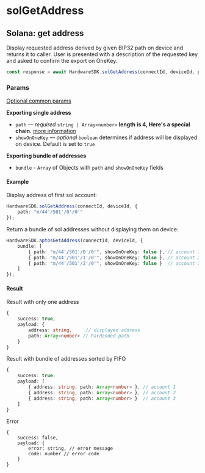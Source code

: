 # solGetAddress

## Solana: get address

Display requested address derived by given BIP32 path on device and returns it to caller. User is presented with a description of the requested key and asked to confirm the export on OneKey.

```typescript
const response = await HardwareSDK.solGetAddress(connectId, deviceId, params)
```

### Params

[Optional common params](../common-params.md)

**Exporting single address**

* `path` — _required_ `string | Array<number>`  **length is 4, Here's a special chain.** [more information](../path.md)
* `showOnOneKey` — _optional_ `boolean` determines if address will be displayed on device. Default is set to `true`

**Exporting bundle of addresses**

* `bundle` - `Array` of Objects with `path` and `showOnOneKey` fields

#### Example

Display address of first sol account:

```typescript
HardwareSDK.solGetAddress(connectId, deviceId, {
    path: "m/44'/501'/0'/0'"
});
```

Return a bundle of sol addresses without displaying them on device:

```typescript
HardwareSDK.aptosGetAddress(connectId, deviceId, {
    bundle: [
        { path: "m/44'/501'/0'/0'", showOnOneKey: false }, // account 1
        { path: "m/44'/501'/1'/0'", showOnOneKey: false }, // account 2
        { path: "m/44'/501'/2'/0'", showOnOneKey: false }  // account 3
    ]
});
```

#### Result

Result with only one address

```typescript
{
    success: true,
    payload: {
        address: string,     // displayed address
        path: Array<number> // hardended path
    }
}
```

Result with bundle of addresses sorted by FIFO

```typescript
{
    success: true,
    payload: [
        { address: string, path: Array<number> }, // account 1
        { address: string, path: Array<number> }, // account 2
        { address: string, path: Array<number> }  // account 3
    ]
}
```

Error

```
{
    success: false,
    payload: {
        error: string, // error message
        code: number // error code
    }
}
```
